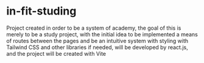 # in-fit-studing
Project created in order to be a system of academy, the goal of this is merely to be a study project, with the initial idea to be implemented a means of routes between the pages and be an intuitive system with styling with Tailwind CSS and other libraries if needed, will be developed by react.js, and the project will be created with Vite
